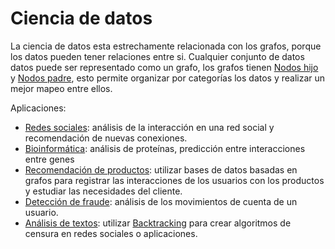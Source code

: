 # Ciencia de datos

La ciencia de datos esta estrechamente relacionada con los grafos, porque los datos pueden tener relaciones entre si. Cualquier conjunto de datos datos puede ser representado como un grafo, los grafos tienen [Nodos hijo]() y [Nodos padre](), esto permite organizar por categorías los datos y realizar un mejor mapeo entre ellos.

Aplicaciones:

- [Redes sociales](): análisis de la interacción en una red social y recomendación de nuevas conexiones.
- [Bioinformática](): análisis de proteínas, predicción entre interacciones entre genes
- [Recomendación de productos](): utilizar bases de datos basadas en grafos para registrar las interacciones de los usuarios con los productos y estudiar las necesidades del cliente.
- [Detección de fraude](): análisis de los movimientos de cuenta de un usuario.
- [Análisis de textos](): utilizar [Backtracking](..\Algoritmos\Backtracking.md) para crear algoritmos de censura en redes sociales o aplicaciones.
